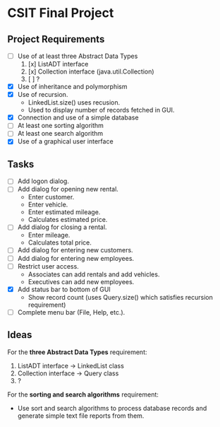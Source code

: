 # CSIT Final Project

## Project Requirements

- [ ] Use of at least three Abstract Data Types
    1. [x] ListADT interface
    2. [x] Collection interface (java.util.Collection)
    3. [ ] ?
- [x] Use of inheritance and polymorphism
- [x] Use of recursion.
    * LinkedList.size() uses recusion.
    * Used to display number of records fetched in GUI.
- [x] Connection and use of a simple database
- [ ] At least one sorting algorithm
- [ ] At least one search algorithm
- [x] Use of a graphical user interface

## Tasks

- [ ] Add logon dialog.
- [ ] Add dialog for opening new rental.
    * Enter customer.
    * Enter vehicle.
    * Enter estimated mileage.
    * Calculates estimated price.
- [ ] Add dialog for closing a rental.
    * Enter mileage.
    * Calculates total price.
- [ ] Add dialog for entering new customers.
- [ ] Add dialog for entering new employees.
- [ ] Restrict user access.
    * Associates can add rentals and add vehicles.
    * Executives can add new employees.
- [x] Add status bar to bottom of GUI
    * Show record count (uses Query.size() which satisfies recursion requirement)
- [ ] Complete menu bar (File, Help, etc.).

## Ideas

For the **three Abstract Data Types** requirement:
1. ListADT interface -> LinkedList class
2. Collection interface -> Query class
3. ?

For the **sorting and search algorithms** requirement:
- Use sort and search algorithms to process database records and generate
simple text file reports from them.
